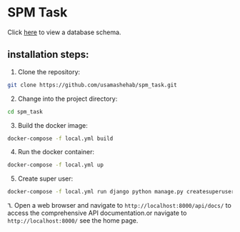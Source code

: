 # SPM Task


Click [here]([https://www.youtube.com/watch?v=0-GT9c9_h8Y](https://lucid.app/lucidchart/f655101e-45a8-4686-9cb0-dfc2295d0c84/edit?viewport_loc=272%2C-638%2C1541%2C1352%2C0_0&invitationId=inv_8cebdaba-842d-4172-b9e4-eebab81f4c58)) to view a database schema.

## installation steps:

1. Clone the repository:

```bash
git clone https://github.com/usamashehab/spm_task.git
```

2. Change into the project directory:

```bash
cd spm_task
```

3. Build the docker image:

```bash
docker-compose -f local.yml build
```

4. Run the docker container:

```bash
docker-compose -f local.yml up
```

5. Create super user:

```bash
docker-compose -f local.yml run django python manage.py createsuperuser
```


٦. Open a web browser and navigate to `http://localhost:8000/api/docs/` to access the comprehensive API documentation.or
   navigate to `http://localhost:8000/` see the home page.
